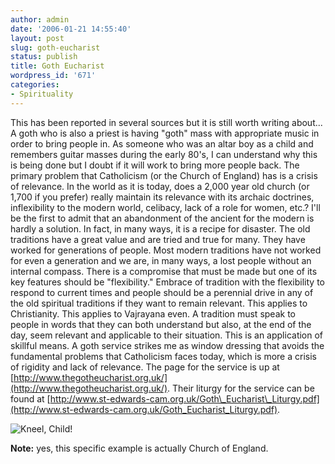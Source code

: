 ```yaml
---
author: admin
date: '2006-01-21 14:55:40'
layout: post
slug: goth-eucharist
status: publish
title: Goth Eucharist
wordpress_id: '671'
categories:
- Spirituality
---
```


This has been reported in several sources but it is still worth writing
about... A goth who is also a priest is having "goth" mass with
appropriate music in order to bring people in. As someone who was an
altar boy as a child and remembers guitar masses during the early 80's,
I can understand why this is being done but I doubt if it will work to
bring more people back. The primary problem that Catholicism (or the
Church of England) has is a crisis of relevance. In the world as it is
today, does a 2,000 year old church (or 1,700 if you prefer) really
maintain its relevance with its archaic doctrines, inflexibility to the
modern world, celibacy, lack of a role for women, etc.? I'll be the
first to admit that an abandonment of the ancient for the modern is
hardly a solution. In fact, in many ways, it is a recipe for disaster.
The old traditions have a great value and are tried and true for many.
They have worked for generations of people. Most modern traditions have
not worked for even a generation and we are, in many ways, a lost people
without an internal compass. There is a compromise that must be made but
one of its key features should be "flexibility." Embrace of tradition
with the flexibility to respond to current times and people should be a
perennial drive in any of the old spiritual traditions if they want to
remain relevant. This applies to Christianity. This applies to Vajrayana
even. A tradition must speak to people in words that they can both
understand but also, at the end of the day, seem relevant and applicable
to their situation. This is an application of skillful means. A goth
service strikes me as window dressing that avoids the fundamental
problems that Catholicism faces today, which is more a crisis of
rigidity and lack of relevance. The page for the service is up at
[http://www.thegotheucharist.org.uk/](http://www.thegotheucharist.org.uk/).
Their liturgy for the service can be found at
[http://www.st-edwards-cam.org.uk/Goth\_Eucharist\_Liturgy.pdf](http://www.st-edwards-cam.org.uk/Goth_Eucharist_Liturgy.pdf).

![Kneel, Child!](http://www.arcanology.com/images/goth%20eucharist2.JPG)

**Note:** yes, this specific example is actually Church of England.

